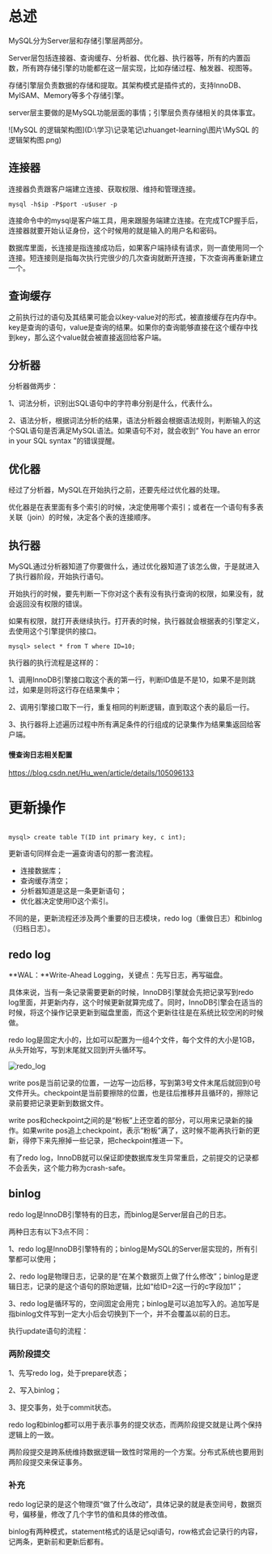 # 总述

MySQL分为Server层和存储引擎层两部分。

Server层包括连接器、查询缓存、分析器、优化器、执行器等，所有的内置函数，所有跨存储引擎的功能都在这一层实现，比如存储过程、触发器、视图等。

存储引擎层负责数据的存储和提取。其架构模式是插件式的，支持InnoDB、MyISAM、Memory等多个存储引擎。

server层主要做的是MySQL功能层面的事情；引擎层负责存储相关的具体事宜。

![MySQL 的逻辑架构图](D:\学习\记录笔记\zhuanget-learning\图片\MySQL 的逻辑架构图.png)

## 连接器

连接器负责跟客户端建立连接、获取权限、维持和管理连接。

```mysql
mysql -h$ip -P$port -u$user -p
```

连接命令中的mysql是客户端工具，用来跟服务端建立连接。在完成TCP握手后，连接器就要开始认证身份，这个时候用的就是输入的用户名和密码。

数据库里面，长连接是指连接成功后，如果客户端持续有请求，则一直使用同一个连接。短连接则是指每次执行完很少的几次查询就断开连接，下次查询再重新建立一个。

## 查询缓存

之前执行过的语句及其结果可能会以key-value对的形式，被直接缓存在内存中。key是查询的语句，value是查询的结果。如果你的查询能够直接在这个缓存中找到key，那么这个value就会被直接返回给客户端。

## 分析器

分析器做两步：

1、词法分析，识别出SQL语句中的字符串分别是什么，代表什么。

2、语法分析，根据词法分析的结果，语法分析器会根据语法规则，判断输入的这个SQL语句是否满足MySQL语法。如果语句不对，就会收到“ You have an error in your SQL syntax ”的错误提醒。

## 优化器

经过了分析器，MySQL在开始执行之前，还要先经过优化器的处理。

优化器是在表里面有多个索引的时候，决定使用哪个索引；或者在一个语句有多表关联（join）的时候，决定各个表的连接顺序。

## 执行器

MySQL通过分析器知道了你要做什么，通过优化器知道了该怎么做，于是就进入了执行器阶段，开始执行语句。

开始执行的时候，要先判断一下你对这个表有没有执行查询的权限，如果没有，就会返回没有权限的错误。

如果有权限，就打开表继续执行。打开表的时候，执行器就会根据表的引擎定义，去使用这个引擎提供的接口。

```mysql
mysql> select * from T where ID=10;
```

执行器的执行流程是这样的：

1、调用InnoDB引擎接口取这个表的第一行，判断ID值是不是10，如果不是则跳过，如果是则将这行存在结果集中；

2、调用引擎接口取下一行，重复相同的判断逻辑，直到取这个表的最后一行。

3、执行器将上述遍历过程中所有满足条件的行组成的记录集作为结果集返回给客户端。

#### 慢查询日志相关配置

https://blog.csdn.net/Hu_wen/article/details/105096133

# 更新操作

```mysql

mysql> create table T(ID int primary key, c int);
```

更新语句同样会走一遍查询语句的那一套流程。

* 连接数据库；
* 查询缓存清空；
* 分析器知道是这是一条更新语句；
* 优化器决定使用ID这个索引。

不同的是，更新流程还涉及两个重要的日志模块，redo log（重做日志）和binlog（归档日志）。

## redo log

**WAL：**Write-Ahead Logging，关键点：先写日志，再写磁盘。

具体来说，当有一条记录需要更新的时候，InnoDB引擎就会先把记录写到redo log里面，并更新内存，这个时候更新就算完成了。同时，InnoDB引擎会在适当的时候，将这个操作记录更新到磁盘里面，而这个更新往往是在系统比较空闲的时候做。

redo log是固定大小的，比如可以配置为一组4个文件，每个文件的大小是1GB，从头开始写，写到末尾就又回到开头循环写。

![redo_log](D:\学习\记录笔记\zhuanget-learning\图片\redo_log.png)

write pos是当前记录的位置，一边写一边后移，写到第3号文件末尾后就回到0号文件开头。checkpoint是当前要擦除的位置，也是往后推移并且循环的，擦除记录前要把记录更新到数据文件。

write pos和checkpoint之间的是“粉板”上还空着的部分，可以用来记录新的操作。如果write pos追上checkpoint，表示“粉板”满了，这时候不能再执行新的更新，得停下来先擦掉一些记录，把checkpoint推进一下。

有了redo log，InnoDB就可以保证即使数据库发生异常重启，之前提交的记录都不会丢失，这个能力称为crash-safe。

## binlog

redo log是InnoDB引擎特有的日志，而binlog是Server层自己的日志。

两种日志有以下3点不同：

1、redo log是InnoDB引擎特有的；binlog是MySQL的Server层实现的，所有引擎都可以使用；

2、redo log是物理日志，记录的是“在某个数据页上做了什么修改”；binlog是逻辑日志，记录的是这个语句的原始逻辑，比如“给ID=2这一行的c字段加1”；

3、redo log是循环写的，空间固定会用完；binlog是可以追加写入的。追加写是指binlog文件写到一定大小后会切换到下一个，并不会覆盖以前的日志。

执行update语句的流程：

### 两阶段提交

1、先写redo log，处于prepare状态；

2、写入binlog；

3、提交事务，处于commit状态。

redo log和binlog都可以用于表示事务的提交状态，而两阶段提交就是让两个保持逻辑上的一致。

两阶段提交是跨系统维持数据逻辑一致性时常用的一个方案。分布式系统也要用到两阶段提交来保证事务。

### 补充

redo log记录的是这个物理页“做了什么改动”，具体记录的就是表空间号，数据页号，偏移量，修改了几个字节的值和具体的修改值。

binlog有两种模式，statement格式的话是记sql语句，row格式会记录行的内容，记两条，更新前和更新后都有。
